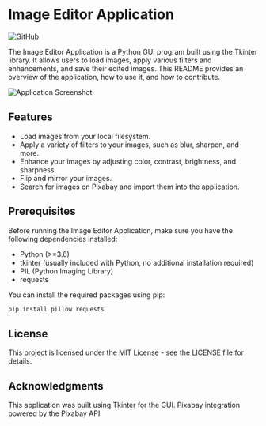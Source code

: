 # Image Editor Application

![GitHub](https://img.shields.io/github/license/luckmanqasim/image-editor)

The Image Editor Application is a Python GUI program built using the Tkinter library. It allows users to load images, apply various filters and enhancements, and save their edited images. This README provides an overview of the application, how to use it, and how to contribute.

![Application Screenshot](screenshot.jpg?raw=true)

## Features

- Load images from your local filesystem.
- Apply a variety of filters to your images, such as blur, sharpen, and more.
- Enhance your images by adjusting color, contrast, brightness, and sharpness.
- Flip and mirror your images.
- Search for images on Pixabay and import them into the application.

## Prerequisites

Before running the Image Editor Application, make sure you have the following dependencies installed:

- Python (>=3.6)
- tkinter (usually included with Python, no additional installation required)
- PIL (Python Imaging Library)
- requests

You can install the required packages using pip:

```bash
pip install pillow requests
```

## License
This project is licensed under the MIT License - see the LICENSE file for details.

## Acknowledgments
This application was built using Tkinter for the GUI.
Pixabay integration powered by the Pixabay API.